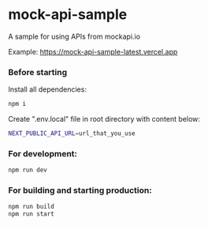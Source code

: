 # mock-api-sample
A sample for using APIs from mockapi.io

Example: https://mock-api-sample-latest.vercel.app

### Before starting
Install all dependencies:
```sh
npm i
```

Create ".env.local" file in root directory with content below:
```sh
NEXT_PUBLIC_API_URL=url_that_you_use
```

### For development:
```sh
npm run dev
```

### For building and starting production:
```sh
npm run build
npm run start
```
